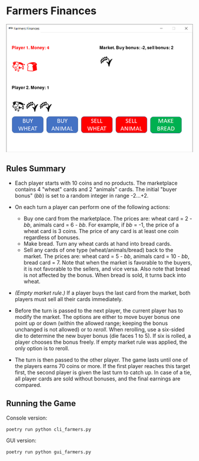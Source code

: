# Farmers Finances

![farmers finances](screenshot.png)

## Rules Summary

- Each player starts with 10 coins and no products. The marketplace contains 4 "wheat" cards and 2 "animals" cards. The initial "buyer bonus" (_bb_) is set to a random integer in range -2...+2.

- On each turn a player can perform one of the following actions:
  - Buy one card from the marketplace. The prices are: wheat card = 2 - _bb_, animals card = 6 - _bb_. For example, if _bb_ = -1, the price of a wheat card is 3 coins. The price of any card is at least one coin regardless of bonuses.
  - Make bread. Turn any wheat cards at hand into bread cards.
  - Sell any cards of one type (wheat/animals/bread) back to the market. The prices are: wheat card = 5 - _bb_, animals card = 10 - _bb_, bread card = 7. Note that when the market is favorable to the buyers, it is not favorable to the sellers, and vice versa. Also note that bread is not affected by the bonus. When bread is sold, it turns back into wheat.

- _(Empty market rule.)_ If a player buys the last card from the market, both players must sell all their cards immediately.

- Before the turn is passed to the next player, the current player has to modify the market. The options are either to move buyer bonus one point up or down (within the allowed range; keeping the bonus unchanged is not allowed) or to _reroll_. When rerolling, use a six-sided die to determine the new buyer bonus (die faces 1 to 5). If six is rolled, a player chooses the bonus freely. If empty market rule was applied, the only option is to reroll.

- The turn is then passed to the other player. The game lasts until one of the players earns 70 coins or more. If the first player reaches this target first, the second player is given the last turn to catch up. In case of a tie, all player cards are sold without bonuses, and the final earnings are compared.

## Running the Game

Console version:

```shell
poetry run python cli_farmers.py
```

GUI version:

```shell
poetry run python gui_farmers.py
```
